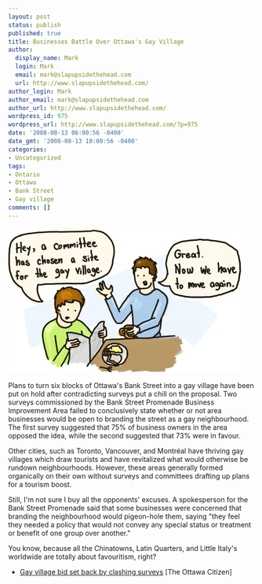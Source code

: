 ```yaml
---
layout: post
status: publish
published: true
title: Businesses Battle Over Ottawa's Gay Village
author:
  display_name: Mark
  login: Mark
  email: mark@slapupsidethehead.com
  url: http://www.slapupsidethehead.com/
author_login: Mark
author_email: mark@slapupsidethehead.com
author_url: http://www.slapupsidethehead.com/
wordpress_id: 975
wordpress_url: http://www.slapupsidethehead.com/?p=975
date: '2008-08-13 06:00:56 -0400'
date_gmt: '2008-08-13 10:00:56 -0400'
categories:
- Uncategorized
tags:
- Ontario
- Ottawa
- Bank Street
- Gay village
comments: []
---
```

![](/wp-content/media/2008/08/gay-village.jpg "No community required.")

Plans to turn six blocks of Ottawa's Bank Street into a gay village have been put on hold after contradicting surveys put a chill on the proposal. Two surveys commissioned by the Bank Street Promenade Business Improvement Area failed to conclusively state whether or not area businesses would be open to branding the street as a gay neighbourhood. The first survey suggested that 75% of business owners in the area opposed the idea, while the second suggested that 73% were in favour.

Other cities, such as Toronto, Vancouver, and Montréal have thriving gay villages which draw tourists and have revitalized what would otherwise be rundown neighbourhoods. However, these areas generally formed organically on their own without surveys and committees drafting up plans for a tourism boost.

Still, I'm not sure I buy all the opponents' excuses. A spokesperson for the Bank Street Promenade said that some businesses were concerned that branding the neighbourhood would pigeon-hole them, saying "they feel they needed a policy that would not convey any special status or treatment or benefit of one group over another."

You know, because all the Chinatowns, Latin Quarters, and Little Italy's worldwide are totally about favouritism, right?

- [Gay village bid set back by clashing surveys](http://www.canada.com/ottawacitizen/news/story.html?id=3fe9ca88-9b39-44d0-9741-0d785bdb83d8) [The Ottawa Citizen]
